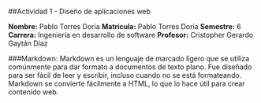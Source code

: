 ##Actividad 1 - Diseño de aplicaciones web

**Nombre:** Pablo Torres Doria
**Matricula:** Pablo Torres Doria
**Semestre:** 6
**Carrera:** Ingeniería en desarrollo de software
**Profesor:** Cristopher Gerardo Gaytán Díaz

###Markdown: Markdown es un lenguaje de marcado ligero que se utiliza comúnmente para dar formato a documentos de texto plano. Fue diseñado para ser fácil de leer y escribir, incluso cuando no se está formateando. Markdown se convierte fácilmente a HTML, lo que lo hace útil para crear contenido web.
